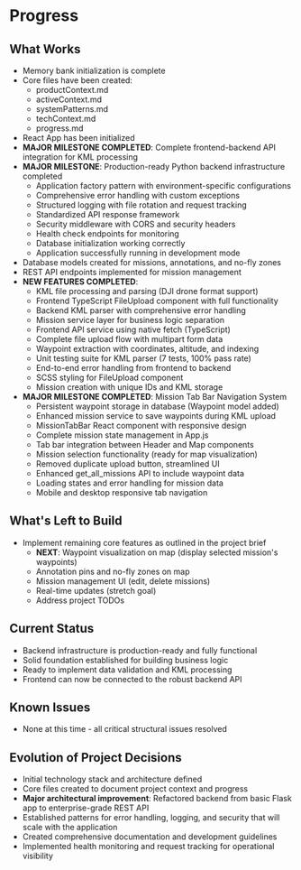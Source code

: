 # Progress

## What Works
- Memory bank initialization is complete
- Core files have been created:
  - productContext.md
  - activeContext.md
  - systemPatterns.md
  - techContext.md
  - progress.md
- React App has been initialized
- **MAJOR MILESTONE COMPLETED**: Complete frontend-backend API integration for KML processing
- **MAJOR MILESTONE**: Production-ready Python backend infrastructure completed
  - Application factory pattern with environment-specific configurations
  - Comprehensive error handling with custom exceptions
  - Structured logging with file rotation and request tracking
  - Standardized API response framework
  - Security middleware with CORS and security headers
  - Health check endpoints for monitoring
  - Database initialization working correctly
  - Application successfully running in development mode
- Database models created for missions, annotations, and no-fly zones
- REST API endpoints implemented for mission management
- **NEW FEATURES COMPLETED**:
  - KML file processing and parsing (DJI drone format support)
  - Frontend TypeScript FileUpload component with full functionality
  - Backend KML parser with comprehensive error handling
  - Mission service layer for business logic separation
  - Frontend API service using native fetch (TypeScript)
  - Complete file upload flow with multipart form data
  - Waypoint extraction with coordinates, altitude, and indexing
  - Unit testing suite for KML parser (7 tests, 100% pass rate)
  - End-to-end error handling from frontend to backend
  - SCSS styling for FileUpload component
  - Mission creation with unique IDs and KML storage
- **MAJOR MILESTONE COMPLETED**: Mission Tab Bar Navigation System
  - Persistent waypoint storage in database (Waypoint model added)
  - Enhanced mission service to save waypoints during KML upload
  - MissionTabBar React component with responsive design
  - Complete mission state management in App.js
  - Tab bar integration between Header and Map components
  - Mission selection functionality (ready for map visualization)
  - Removed duplicate upload button, streamlined UI
  - Enhanced get_all_missions API to include waypoint data
  - Loading states and error handling for mission data
  - Mobile and desktop responsive tab navigation

## What's Left to Build
- Implement remaining core features as outlined in the project brief
  - **NEXT**: Waypoint visualization on map (display selected mission's waypoints)
  - Annotation pins and no-fly zones on map
  - Mission management UI (edit, delete missions)
  - Real-time updates (stretch goal)
  - Address project TODOs

## Current Status
- Backend infrastructure is production-ready and fully functional
- Solid foundation established for building business logic
- Ready to implement data validation and KML processing
- Frontend can now be connected to the robust backend API

## Known Issues
- None at this time - all critical structural issues resolved

## Evolution of Project Decisions
- Initial technology stack and architecture defined
- Core files created to document project context and progress
- **Major architectural improvement**: Refactored backend from basic Flask app to enterprise-grade REST API
- Established patterns for error handling, logging, and security that will scale with the application
- Created comprehensive documentation and development guidelines
- Implemented health monitoring and request tracking for operational visibility
